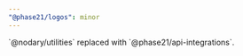 ```yaml
---
"@phase21/logos": minor
---
```


\`@nodary/utilities\` replaced with \`@phase21/api-integrations\`.
